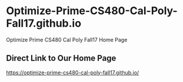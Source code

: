 # Optimize-Prime-CS480-Cal-Poly-Fall17.github.io
Optimize Prime CS480 Cal Poly Fall17 Home Page

Direct Link to Our Home Page
----------------------------
https://optimize-prime-cs480-cal-poly-fall17.github.io/